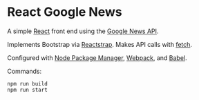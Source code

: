 # React Google News
A simple [React](https://reactjs.org/) front end using the [Google News API](https://newsapi.org/).

Implements Bootstrap via [Reactstrap](https://reactstrap.github.io/).
Makes API calls with [fetch](https://github.com/github/fetch).

Configured with [Node Package Manager](https://www.npmjs.com/), [Webpack](https://webpack.js.org/), and [Babel](https://babeljs.io/).

Commands:
```
npm run build
npm run start
```
